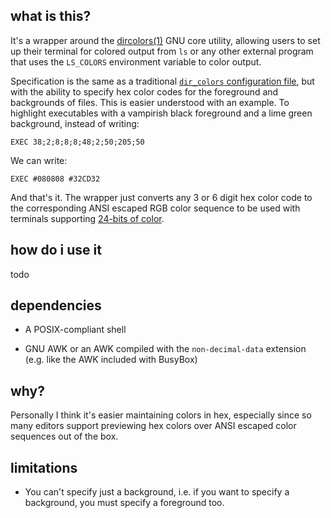 ## what is this?

It's a wrapper around the
[dircolors(1)](https://www.gnu.org/software/coreutils/manual/coreutils.html#dircolors-invocation)
GNU core utility, allowing users to set up their terminal for colored output
from `ls` or any other external program that uses the `LS_COLORS` environment
variable to color output.

Specification is the same as a traditional [`dir_colors` configuration
file](https://linux.die.net/man/5/dir_colors), but with the ability to specify
hex color codes for the foreground and backgrounds of files. This is easier
understood with an example. To highlight executables with a vampirish black
foreground and a lime green background, instead of writing:

```dircolors
EXEC 38;2;8;8;8;48;2;50;205;50
```

We can write:

```dircolors
EXEC #080808 #32CD32
```

And that's it. The wrapper just converts any 3 or 6 digit hex color code to the
corresponding ANSI escaped RGB color sequence to be used with terminals
supporting [24-bits of
color](https://en.wikipedia.org/wiki/ANSI_escape_code#24-bit).

## how do i use it

todo

## dependencies

- A POSIX-compliant shell

- GNU AWK or an AWK compiled with the `non-decimal-data` extension (e.g. like
  the AWK included with BusyBox)

## why?

Personally I think it's easier maintaining colors in hex, especially since so
many editors support previewing hex colors over ANSI escaped color sequences out
of the box.

## limitations

- You can't specify just a background, i.e. if you want to specify
  a background, you must specify a foreground too.

